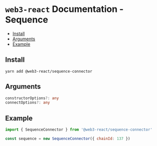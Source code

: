 # `web3-react` Documentation - Sequence

- [Install](#install)
- [Arguments](#arguments)
- [Example](#example)

## Install
`yarn add @web3-react/sequence-connector`

## Arguments
```typescript
constructorOptions?: any
connectOptions?: any
```

## Example
```javascript
import { SequenceConnector } from '@web3-react/sequence-connector'

const sequence = new SequenceConnector({ chainId: 137 })
```
